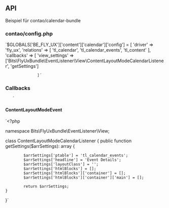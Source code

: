 ## API 

Beispiel für contao/calendar-bundle

### contao/config.php



´$GLOBALS['BE_FLY_UX']['content']['calendar']['config']  = [
                'driver' => 'fly_ux',
                'relations' => [
                    'tl_calendar', 
                    'tl_calendar_events',
                    'tl_content'
                        ],
                  'callbacks' => [
                    'view_settings' => ['Bits\FlyUxBundle\EventListener\View\ContentLayoutModeCalendarListener', 'getSettings']
                  
                  ]´
                        
### Callbacks
       ´

#### ContentLayoutModeEvent



´<?php

namespace Bits\FlyUxBundle\EventListener\View;


class ContentLayoutModeCalendarListener
{
     public function getSettings($arrSettings): array
    {

            $arrSettings['ptable'] = 'tl_calendar_events';
            $arrSettings['headline'] = 'Event Details';
            $arrSettings['layoutClass'] = '';       
            $arrSettings['htmlBlocks'] = [];
            $arrSettings['htmlBlocks']['container'] = [];
            $arrSettings['htmlBlocks']['container']['main'] = [];
            
            return $arrSettings;
    }
    
}´


